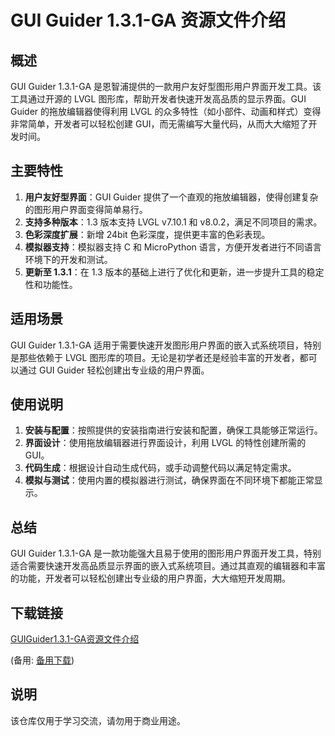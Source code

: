 # GUI Guider 1.3.1-GA 资源文件介绍

## 概述
GUI Guider 1.3.1-GA 是恩智浦提供的一款用户友好型图形用户界面开发工具。该工具通过开源的 LVGL 图形库，帮助开发者快速开发高品质的显示界面。GUI Guider 的拖放编辑器使得利用 LVGL 的众多特性（如小部件、动画和样式）变得非常简单，开发者可以轻松创建 GUI，而无需编写大量代码，从而大大缩短了开发时间。

## 主要特性
1. **用户友好型界面**：GUI Guider 提供了一个直观的拖放编辑器，使得创建复杂的图形用户界面变得简单易行。
2. **支持多种版本**：1.3 版本支持 LVGL v7.10.1 和 v8.0.2，满足不同项目的需求。
3. **色彩深度扩展**：新增 24bit 色彩深度，提供更丰富的色彩表现。
4. **模拟器支持**：模拟器支持 C 和 MicroPython 语言，方便开发者进行不同语言环境下的开发和测试。
5. **更新至 1.3.1**：在 1.3 版本的基础上进行了优化和更新，进一步提升工具的稳定性和功能性。

## 适用场景
GUI Guider 1.3.1-GA 适用于需要快速开发图形用户界面的嵌入式系统项目，特别是那些依赖于 LVGL 图形库的项目。无论是初学者还是经验丰富的开发者，都可以通过 GUI Guider 轻松创建出专业级的用户界面。

## 使用说明
1. **安装与配置**：按照提供的安装指南进行安装和配置，确保工具能够正常运行。
2. **界面设计**：使用拖放编辑器进行界面设计，利用 LVGL 的特性创建所需的 GUI。
3. **代码生成**：根据设计自动生成代码，或手动调整代码以满足特定需求。
4. **模拟与测试**：使用内置的模拟器进行测试，确保界面在不同环境下都能正常显示。

## 总结
GUI Guider 1.3.1-GA 是一款功能强大且易于使用的图形用户界面开发工具，特别适合需要快速开发高品质显示界面的嵌入式系统项目。通过其直观的编辑器和丰富的功能，开发者可以轻松创建出专业级的用户界面，大大缩短开发周期。

## 下载链接
[GUIGuider1.3.1-GA资源文件介绍](https://pan.quark.cn/s/02c6c66e708a) 

(备用: [备用下载](https://pan.baidu.com/s/1X_sRgtKhE7yCLtNJcVg-Bg?pwd=1234))

## 说明

该仓库仅用于学习交流，请勿用于商业用途。

